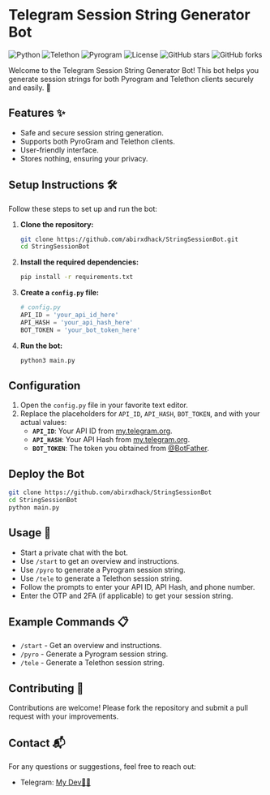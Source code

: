 # Telegram Session String Generator Bot

![Python](https://img.shields.io/badge/Python-3.8%2B-blue)
![Telethon](https://img.shields.io/badge/Telethon-1.21.1-blue)
![Pyrogram](https://img.shields.io/badge/Pyrogram-1.4.16-blue)
![License](https://img.shields.io/badge/License-MIT-green)
![GitHub stars](https://img.shields.io/github/stars/abirxdhack/StringSessionBot)
![GitHub forks](https://img.shields.io/github/forks/abirxdhack/StringSessionBot)

Welcome to the Telegram Session String Generator Bot! This bot helps you generate session strings for both Pyrogram and Telethon clients securely and easily. 🚀

## Features ✨

- Safe and secure session string generation.
- Supports both PyroGram and Telethon clients.
- User-friendly interface.
- Stores nothing, ensuring your privacy.

## Setup Instructions 🛠️

Follow these steps to set up and run the bot:

1. **Clone the repository:**

    ```bash
    git clone https://github.com/abirxdhack/StringSessionBot.git
    cd StringSessionBot
    ```

2. **Install the required dependencies:**

    ```bash
    pip install -r requirements.txt
    ```

3. **Create a `config.py` file:**

    ```python
    # config.py
    API_ID = 'your_api_id_here'
    API_HASH = 'your_api_hash_here'
    BOT_TOKEN = 'your_bot_token_here'
    ```

4. **Run the bot:**

    ```bash
    python3 main.py
    ```

## Configuration

1. Open the `config.py` file in your favorite text editor.
2. Replace the placeholders for `API_ID`, `API_HASH`, `BOT_TOKEN`, and with your actual values:
   - **`API_ID`**: Your API ID from [my.telegram.org](https://my.telegram.org).
   - **`API_HASH`**: Your API Hash from [my.telegram.org](https://my.telegram.org).
   - **`BOT_TOKEN`**: The token you obtained from [@BotFather](https://t.me/BotFather).

## Deploy the Bot

```sh
git clone https://github.com/abirxdhack/StringSessionBot
cd StringSessionBot
python main.py
```

## Usage 🚀

- Start a private chat with the bot.
- Use `/start` to get an overview and instructions.
- Use `/pyro` to generate a Pyrogram session string.
- Use `/tele` to generate a Telethon session string.
- Follow the prompts to enter your API ID, API Hash, and phone number.
- Enter the OTP and 2FA (if applicable) to get your session string.

## Example Commands 📋

- `/start` - Get an overview and instructions.
- `/pyro` - Generate a Pyrogram session string.
- `/tele` - Generate a Telethon session string.

## Contributing 🤝

Contributions are welcome! Please fork the repository and submit a pull request with your improvements.



## Contact 📬

For any questions or suggestions, feel free to reach out:

- Telegram: [My Dev👨‍💻](https://t.me/abirxdhack)

